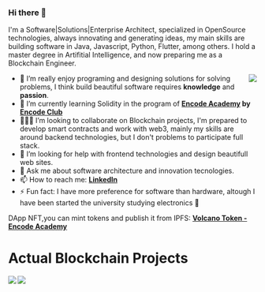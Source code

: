 ### Hi there 👋

<!--
**christmo/christmo** is a ✨ _special_ ✨ repository because its `README.md` (this file) appears on your GitHub profile.

Here are some ideas to get you started:

- 🔭 I’m currently working on ...
- 🌱 I’m currently learning ...
- 👯 I’m looking to collaborate on ...
- 🤔 I’m looking for help with ...
- 💬 Ask me about ...
- 📫 How to reach me: ...
- 😄 Pronouns: ...
- ⚡ Fun fact: ...
-->

I'm a Software|Solutions|Enterprise Architect, specialized in OpenSource technologies, always innovating and generating ideas, my main skills are building software in Java, Javascript, Python, Flutter, among others. I hold a master degree in Artifitial Intelligence, and now preparing me as a Blockchain Engineer.

<a href="https://github.com/christmo">
  <img align="right" src="https://github-readme-stats.vercel.app/api?username=christmo&show_icons=true&theme=dark&count_private=true" />
</a>

- 🔭 I’m really enjoy programing and designing solutions for solving problems, I think build beautiful software requires **knowledge** and **passion**.
- 🌱 I’m currently learning Solidity in the program of **[Encode Academy](https://www.encode.club/encode-academy) by [Encode Club](https://www.encode.club/)**
- 👨🏻‍🔬 I’m looking to collaborate on Blockchain projects, I'm prepared to develop smart contracts and work with web3, mainly my skills are around backend technologies, but I don't problems to participate full stack.
- 🤔 I’m looking for help with frontend technologies and design beautifull web sites.
- 💬 Ask me about software architecture and innovation tecnologies.
- 📫 How to reach me: **[LinkedIn](https://linkedin.com/in/christmo)**
- ⚡ Fun fact: I have more preference for software than hardware, altough I have been started the university studying electronics 🤪

DApp NFT,you can mint tokens and publish it from IPFS: **[Volcano Token - Encode Academy](https://nfts-client.vercel.app/)**

# Actual Blockchain Projects 
<a href="https://github.com/christmo/dapp-nfts">
  <img align="left" src="https://github-readme-stats.vercel.app/api/pin/?username=christmo&repo=dapp-nfts&show_icons=true&theme=dark" />
</a>

<a href="https://github.com/christmo/nfts-client">
  <img align="left" src="https://github-readme-stats.vercel.app/api/pin/?username=christmo&repo=nfts-client&show_icons=true&theme=dark" />
</a>
